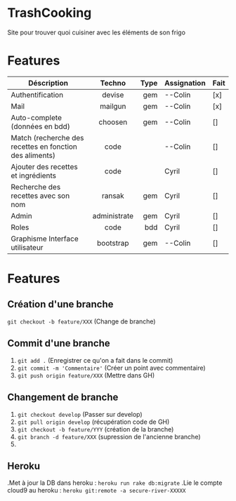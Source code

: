 # TrashCooking
Site pour trouver quoi cuisiner avec les éléments de son frigo
# Features
|  Déscription                          | Techno        | Type  | Assignation |Fait |
| ---------------------------------     |:-------------:| -----:| ----------- | --- |
| Authentification                      | devise        | gem   |   --Colin   |[x]  |
| Mail                                  | mailgun       | gem   |   --Colin   |[x]  |
| Auto-complete (données en bdd)        | choosen       | gem   |   --Colin   |[]   |
| Match (recherche des recettes en fonction des aliments) | code | |  --Colin |[]   |
| Ajouter des recettes et ingrédients   | code          |       |   Cyril     |[]   |
| Recherche des recettes avec son nom   | ransak        | gem   |   Cyril     |[]   | 
| Admin                                 | administrate  | gem   |   Cyril     |[]   |
| Roles                                 | code          | bdd   |   Cyril     |[]   |
| Graphisme Interface utilisateur       | bootstrap     | gem   |   --Colin   |[]   |

# Features

## Création d'une branche
`git checkout -b feature/XXX`    (Change de branche)


## Commit d'une branche
1. `git add .`                       (Enregistrer ce qu'on a fait dans le commit)
2. `git commit -m 'Commentaire'`     (Créer un point avec commentaire)
3. `git push origin feature/XXX`     (Mettre dans GH)


## Changement de branche

1. `git checkout develop`         (Passer sur develop)
2. `git pull origin develop`      (récupération code de GH)
3. `git checkout -b feature/YYY`  (création de la branche)
4. `git branch -d feature/XXX`    (supression de l'ancienne branche)
5.

## Heroku

.Met à jour la DB dans heroku : `heroku run rake db:migrate`
.Lie le compte cloud9 au heroku : `heroku git:remote -a secure-river-XXXXX`